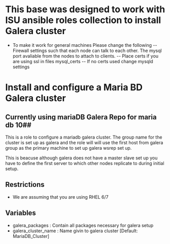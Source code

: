 # This base was designed to work with ISU ansible roles collection to install Galera cluster #
- To make it work for general machines Please change the following
-- Firewall settings such that each node can talk to each other. The mysql port avaliable from the nodes to attach to clients.
-- Place certs if you are using ssl in files mysql_certs
-- If no certs used change mysqld settings

# Install and configure a Maria BD Galera cluster #

## Currently using mariaDB Galera Repo for maria db 10##
This is a role to configure a mariadb galera cluster. The group name for the cluster is set up as galera and the role will will use the first host from galera group as the primary machine to set up galera wsrep set up.

This is beacuse although galera does not have a master slave set up you have to define the first server to which other nodes replicate to during initial setup.

## Restrictions
- We are assuming that you are using RHEL 6/7

## Variables
- galera_packages : Contain all packages necessary for galera setup
- galera_cluster_name : Name givin to galera cluster [Default: MariaDB_Cluster]
